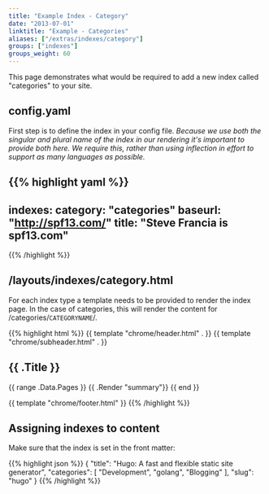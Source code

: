 ```yaml
---
title: "Example Index - Category"
date: "2013-07-01"
linktitle: "Example - Categories"
aliases: ["/extras/indexes/category"]
groups: ["indexes"]
groups_weight: 60
---
```


This page demonstrates what would be required to add a new index called "categories" to your site.

## config.yaml
First step is to define the index in your config file.
*Because we use both the singular and plural name of the index in our rendering it's
important to provide both here. We require this, rather than using inflection in
effort to support as many languages as possible.*

{{% highlight yaml %}}
---
indexes:
category: "categories"
baseurl: "http://spf13.com/"
title: "Steve Francia is spf13.com"
---
{{% /highlight %}}

## /layouts/indexes/category.html

For each index type a template needs to be provided to render the index page.
In the case of categories, this will render the content for /categories/`CATEGORYNAME`/.

{{% highlight html %}}
{{ template "chrome/header.html" . }}
{{ template "chrome/subheader.html" . }}

<section id="main">
<div>
<h1 id="title">{{ .Title }}</h1>
{{ range .Data.Pages }}
{{ .Render "summary"}}
{{ end }}
</div>
</section>

{{ template "chrome/footer.html" }}
{{% /highlight %}}


## Assigning indexes to content

Make sure that the index is set in the front matter:

{{% highlight json %}}
{
    "title": "Hugo: A fast and flexible static site generator",
    "categories": [
        "Development",
        "golang",
        "Blogging"
    ],
    "slug": "hugo"
}
{{% /highlight %}}

